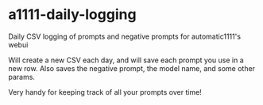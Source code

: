 # a1111-daily-logging
 Daily CSV logging of prompts and negative prompts for automatic1111's webui
 
 Will create a new CSV each day, and will save each prompt you use in a new row. Also saves the negative prompt, the model name, and some other params.
 
 Very handy for keeping track of all your prompts over time!
